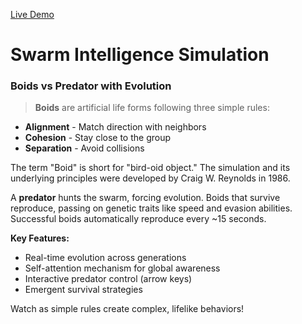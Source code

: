[Live Demo](https://sankalp1999.github.io/swarm-sim/swarm-simulation.html)

# Swarm Intelligence Simulation

### Boids vs Predator with Evolution

> **Boids** are artificial life forms following three simple rules:

- **Alignment** - Match direction with neighbors
- **Cohesion** - Stay close to the group
- **Separation** - Avoid collisions

The term "Boid" is short for "bird-oid object." The simulation and its underlying principles were developed by Craig W. Reynolds in 1986.

A **predator** hunts the swarm, forcing evolution. Boids that survive reproduce, passing on genetic traits like speed and evasion abilities. Successful boids automatically reproduce every ~15 seconds.

**Key Features:**

- Real-time evolution across generations
- Self-attention mechanism for global awareness
- Interactive predator control (arrow keys)
- Emergent survival strategies

Watch as simple rules create complex, lifelike behaviors! 